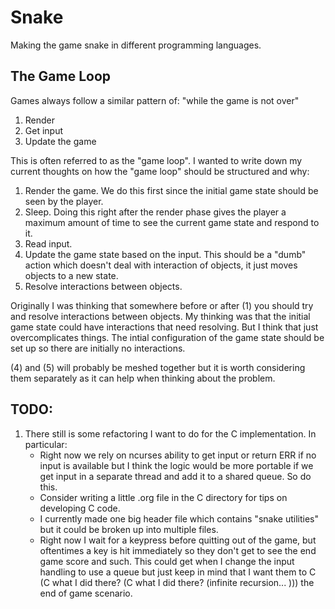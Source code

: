 # Snake
Making the game snake in different programming languages.

## The Game Loop
Games always follow a similar pattern of: "while the game is not over"

1. Render
2. Get input
3. Update the game

This is often referred to as the "game loop". I wanted to write down
my current thoughts on how the "game loop" should be structured and
why:

1. Render the game. We do this first since the initial game state
   should be seen by the player.
2. Sleep. Doing this right after the render phase gives the player a
   maximum amount of time to see the current game state and respond to
   it.
3. Read input.
4. Update the game state based on the input. This should be a "dumb"
   action which doesn't deal with interaction of objects, it just
   moves objects to a new state.
5. Resolve interactions between objects.

Originally I was thinking that somewhere before or after (1) you
should try and resolve interactions between objects. My thinking was
that the initial game state could have interactions that need
resolving. But I think that just overcomplicates things. The intial
configuration of the game state should be set up so there are
initially no interactions.

(4) and (5) will probably be meshed together but it is worth
considering them separately as it can help when thinking about the
problem.

## TODO:
1. There still is some refactoring I want to do for the C
   implementation. In particular:
   - Right now we rely on ncurses ability to get input or return ERR
     if no input is available but I think the logic would be more
     portable if we get input in a separate thread and add it to a
     shared queue. So do this.
   - Consider writing a little .org file in the C directory for tips
     on developing C code.
   - I currently made one big header file which contains "snake
     utilities" but it could be broken up into multiple files.
   - Right now I wait for a keypress before quitting out of the game,
     but oftentimes a key is hit immediately so they don't get to see
     the end game score and such. This could get when I change the
     input handling to use a queue but just keep in mind that I want
     them to C (C what I did there? (C what I did there? (infinite
     recursion... ))) the end of game scenario.

